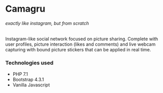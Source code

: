 # Camagru
###### *exactly like instagram, but from scratch*

Instagram-like social network focused on picture sharing. Complete with user profiles, picture interaction (likes and comments) and live webcam capturing with bound picture stickers that can be applied in real time.

### Technologies used
* PHP 7.1
* Bootstrap 4.3.1
* Vanilla Javascript
